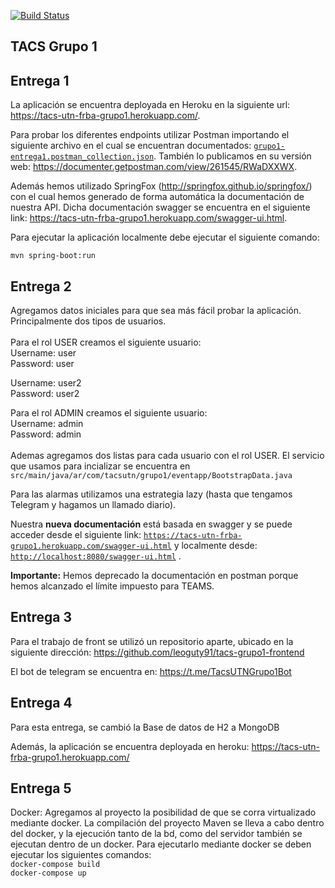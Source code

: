 [![Build Status](https://travis-ci.org/leoguty91/tacs-grupo1-api.svg?branch=master)](https://travis-ci.org/leoguty91/tacs-grupo1-api)

**TACS Grupo 1**
--

 Entrega 1
 -

 La aplicación se encuentra deployada en Heroku en la siguiente url: https://tacs-utn-frba-grupo1.herokuapp.com/.
 
 Para probar los diferentes endpoints utilizar Postman importando el siguiente archivo en el cual se encuentran documentados: [`grupo1-entrega1.postman_collection.json`](postman/entrega1/grupo1-entrega1.postman_collection.json?ts=4). También lo publicamos en su versión web: https://documenter.getpostman.com/view/261545/RWaDXXWX.

 Además hemos utilizado SpringFox (http://springfox.github.io/springfox/) con el cual hemos generado de forma automática la documentación de nuestra API. Dicha documentación swagger se encuentra en el siguiente link: https://tacs-utn-frba-grupo1.herokuapp.com/swagger-ui.html.

 Para ejecutar la aplicación localmente debe ejecutar el siguiente comando:
 
    mvn spring-boot:run

Entrega 2
-
Agregamos datos iniciales para que sea más fácil probar la aplicación. Principalmente dos tipos de usuarios.<br />
<br />
Para el rol USER creamos el siguiente usuario:<br />
Username: user <br />
Password: user<br />

Username: user2 <br />
Password: user2<br />

Para el rol ADMIN creamos el siguiente usuario:<br />
Username: admin <br />
Password: admin<br />
<br />
Ademas agregamos dos listas para cada usuario con el rol USER. El servicio que usamos para incializar se encuentra en `src/main/java/ar/com/tacsutn/grupo1/eventapp/BootstrapData.java` 
<br />

Para las alarmas utilizamos una estrategia lazy (hasta que tengamos Telegram y hagamos un llamado diario).

Nuestra **nueva documentación** está basada en swagger y se puede acceder desde el siguiente link: [`https://tacs-utn-frba-grupo1.herokuapp.com/swagger-ui.html`](https://tacs-utn-frba-grupo1.herokuapp.com/swagger-ui.html) y localmente desde: [`http://localhost:8080/swagger-ui.html`](http://localhost:8080/swagger-ui.html) .

**Importante:** Hemos deprecado la documentación en postman porque hemos alcanzado el límite impuesto para TEAMS.

Entrega 3
-
Para el trabajo de front se utilizó un repositorio aparte, ubicado en la siguiente dirección:
https://github.com/leoguty91/tacs-grupo1-frontend

El bot de telegram se encuentra en:
https://t.me/TacsUTNGrupo1Bot

Entrega 4
-
Para esta entrega, se cambió la Base de datos de H2 a MongoDB

Además, la aplicación se encuentra deployada en heroku:
https://tacs-utn-frba-grupo1.herokuapp.com/

Entrega 5
-
Docker:
Agregamos al proyecto la posibilidad de que se corra virtualizado mediante docker. La compilación del proyecto Maven se lleva a cabo dentro del docker, y la ejecución tanto de la bd, como del servidor también se ejecutan dentro de un docker.
Para ejecutarlo mediante docker se deben ejecutar los siguientes comandos:<br />
    `docker-compose build`<br />
    `docker-compose up`<br />
